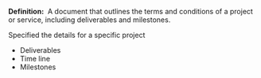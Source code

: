 **Definition:** 
 A document that outlines the terms and conditions of a project or service, including deliverables and milestones.

Specified the details for a specific project
- Deliverables
- Time line
- Milestones